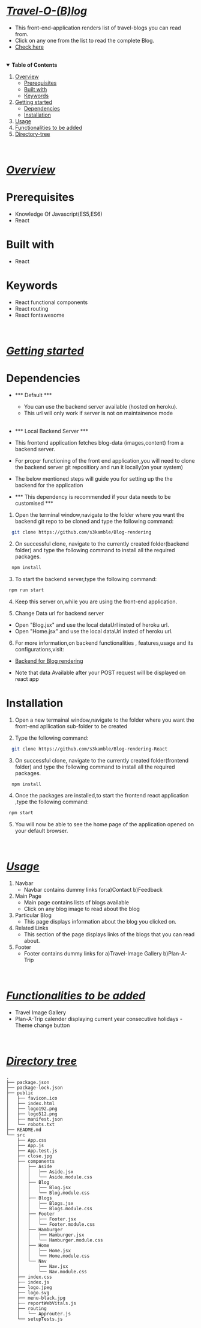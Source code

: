 # <i><u>Travel-O-(B)log</u></i>
- This front-end-application renders list of travel-blogs you can read from.
- Click on any one from the list to read the complete Blog.
- [Check here](https://nostalgic-knuth-f4a105.netlify.app/)

<br>

<details open="open">
<summary> <b> Table of Contents</b> </summary>
<ol> 
    <li>
        <a href="#overview">Overview</a>
        <ul>
          <li> <a href="#prerequisites">Prerequisites</a></li>
          <li> <a href="#built-with">Built with</a></li>
          <li> <a href="#keywords">Keywords</a></li>
        </ul>
    </li>
    <li>
        <a href="#getting-started">Getting started</a>
        <ul>
          <li> <a href="#dependencies">Dependencies</a></li>
          <li> <a href="#installation">Installation</a></li>
        </ul>
    </li>
    <li>
      <a  href="#usage">Usage</a>
    </li>
    <li>
      <a  href="#functionalites-to-be-added">Functionalities to be added</a>
    </li>
    <li>
      <a  href="#directory-tree">Directory-tree</a>
    </li>

</ol>
</details>

<br>

# <i><u>Overview</u></i>

# <b>Prerequisites</b>
- Knowledge Of Javascript(ES5,ES6)
- React

# <b>Built with</b>
- React

# <b>Keywords</b>
- React functional components 
- React routing
- React fontawesome

<br>

# <i><u>Getting started</u></i>

# <b> Dependencies </b>
- *** Default ***
  - You can use the backend server available (hosted on heroku).
  - This url will only work if server is not on maintainence mode 

  <br>

-  *** Local Backend Server ***
- This frontend application fetches blog-data (images,content) from a backend server. 
- For proper functioning of the front end application,you will need to clone the backend server git repositiory and run it locally(on your system)
- The below mentioned steps will guide you for setting up the the backend for the application 
- *** This dependency is recommended if your data needs to be customised ***

1. Open the terminal window,navigate to the folder where you want the backend git repo to be cloned and type the following command: 
```sh
  git clone https://github.com/s3kamble/Blog-rendering
   ```

2. On successful clone, navigate to the currently created folder(backend folder) and type the following command to install all the required packages.
```sh
  npm install
   ```

3. To start the backend server,type the following command:
```sh
 npm run start
   ```
4. Keep this server on,while you are using the front-end application.

5. Change Data url for backend server
  - Open "Blog.jsx" and use the local dataUrl insted of heroku url.
  - Open "Home.jsx" and use the local dataUrl insted of heroku url.

6. For more information,on backend functionalities , features,usage  and its configurations,visit:
* [Backend for Blog rendering](https://github.com/s3kamble/Blog-rendering/blob/master/README.md)
- Note that data Available after your POST request will be displayed on react app


# Installation

1. Open a new termainal window,navigate to the folder where you want the front-end apllication sub-folder to be created

2. Type the following command:
```sh
  git clone https://github.com/s3kamble/Blog-rendering-React
   ```
3. On successful clone, navigate to the currently created folder(frontend folder) and type the following command to install all the required packages.
```sh
  npm install
   ```
4. Once the packages are installed,to start the frontend react application ,type the following command:
```sh
 npm start
   ```
5. You will now be able to see the home page of the application opened on your default browser.

<br>

# <i><u>Usage</u></i>
1. Navbar
   <ul>
    <li>  Navbar contains dummy links for:a)Contact b)Feedback  </li>
   </ul>
2. Main Page
   <ul>
    <li> Main page contains lists of blogs available </li>
    <li>Click on any blog image to read about the blog</li>
   </ul>
3. Particular Blog
   <ul>
    <li>This page displays information about the blog you clicked on.</li>
   </ul>
4. Related Links
   <ul>
     <li>This section of the page displays links of the blogs that you can read about.</li>
   </ul>
5. Footer
    <ul>
     <li>Footer contains dummy links for a)Travel-Image Gallery  b)Plan-A-Trip</li>
   </ul>

  <br>

# <i><u>Functionalities to be added</u></i>
- Travel Image Gallery
- Plan-A-Trip calender displaying current year consecutive holidays
-Theme change button


<br>

# <i><u>Directory tree</u></i>
```
.
├── package.json
├── package-lock.json
├── public
│   ├── favicon.ico
│   ├── index.html
│   ├── logo192.png
│   ├── logo512.png
│   ├── manifest.json
│   └── robots.txt
├── README.md
└── src
    ├── App.css
    ├── App.js
    ├── App.test.js
    ├── close.jpg
    ├── components
    │   ├── Aside
    │   │   ├── Aside.jsx
    │   │   └── Aside.module.css
    │   ├── Blog
    │   │   ├── Blog.jsx
    │   │   └── Blog.module.css
    │   ├── Blogs
    │   │   ├── Blogs.jsx
    │   │   └── Blogs.module.css
    │   ├── Footer
    │   │   ├── Footer.jsx
    │   │   └── Footer.module.css
    │   ├── Hamburger
    │   │   ├── Hamburger.jsx
    │   │   └── Hamburger.module.css
    │   ├── Home
    │   │   ├── Home.jsx
    │   │   └── Home.module.css
    │   └── Nav
    │       ├── Nav.jsx
    │       └── Nav.module.css
    ├── index.css
    ├── index.js
    ├── logo.jpeg
    ├── logo.svg
    ├── menu-black.jpg
    ├── reportWebVitals.js
    ├── routing
    │   └── Approuter.js
    └── setupTests.js


```
